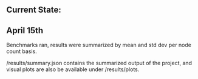## Current State:

## April 15th

Benchmarks ran, results were summarized by mean and std dev per node count basis.

/results/summary.json contains the summarized output of the project, and visual plots are also be available under /results/plots.